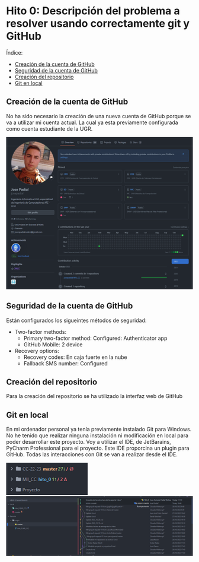 # Hito 0: Descripción del problema a resolver usando correctamente git y GitHub
Índice:
<!-- TOC -->
* [Creación de la cuenta de GitHub](#creacin-de-la-cuenta-de-github)
* [Seguridad de la cuenta de GitHub](#seguridad-de-la-cuenta-de-github)
* [Creación del repositorio](#creacin-del-repositorio)
* [Git en local](#git-en-local)
<!-- TOC -->

## Creación de la cuenta de GitHub
No ha sido necesario la creación de una nueva cuenta de GitHub porque se va a utilizar mi cuenta actual.
La cual ya esta previamente configurada como cuenta estudiante de la UGR.

![](./Overview_GitHub.png)

## Seguridad de la cuenta de GitHub
Están configurados los sigueintes métodos de seguridad:
* Two-factor methods:
  * Primary two-factor method: Configured: Authenticator app
  * GitHub Mobile: 2 device
* Recovery options:
  * Recovery codes: En caja fuerte en la nube
  * Fallback SMS number: Configured

## Creación del repositorio
Para la creación del repositorio se ha utilizado la interfaz web de GitHub

## Git en local
En mi ordenador personal ya tenía previamente instalado Git para Windows. No he tenido que realizar ninguna instalación ni modificación en local para poder
desarrollar este proyecto. Voy a utilizar el IDE, de JetBarains, PyCharm Professional
para el proyecto. Este IDE proporcina un plugin para GitHub. Todas las interacciones con Git
se van a realizar desde el IDE.

![](./Folder_GitHub.png)
![](./Logs_GitHub.png)